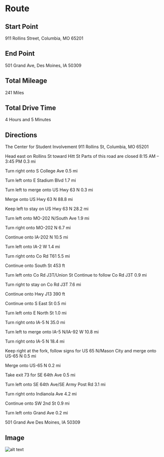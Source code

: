# Route

## Start Point

911 Rollins Street, Columbia, MO 65201

## End Point

501 Grand Ave, Des Moines, IA 50309

## Total Mileage

241 Miles

## Total Drive Time

4 Hours and 5 Minutes

## Directions

The Center for Student Involvement
911 Rollins St, Columbia, MO 65201

Head east on Rollins St toward Hitt St
Parts of this road are closed 8:15 AM – 3:45 PM
0.3 mi

Turn right onto S College Ave
0.5 mi

Turn left onto E Stadium Blvd
1.7 mi

Turn left to merge onto US Hwy 63 N
0.3 mi

Merge onto US Hwy 63 N
88.8 mi

Keep left to stay on US Hwy 63 N
28.2 mi

Turn left onto MO-202 N/South Ave
1.9 mi

Turn right onto MO-202 N
6.7 mi

Continue onto IA-202 N
10.5 mi

Turn left onto IA-2 W
1.4 mi

Turn right onto Co Rd T61
5.5 mi

Continue onto South St
453 ft

Turn left onto Co Rd J3T/Union St
Continue to follow Co Rd J3T
0.9 mi

Turn right to stay on Co Rd J3T
7.6 mi

Continue onto Hwy J13
390 ft

Continue onto S East St
0.5 mi

Turn left onto E North St
1.0 mi

Turn right onto IA-5 N
35.0 mi

Turn left to merge onto IA-5 N/IA-92 W
10.8 mi

Turn right onto IA-5 N
18.4 mi

Keep right at the fork, follow signs for US 65 N/Mason City and merge onto US-65 N
0.5 mi

Merge onto US-65 N
0.2 mi

Take exit 73 for SE 64th Ave
0.5 mi

Turn left onto SE 64th Ave/SE Army Post Rd
3.1 mi

Turn right onto Indianola Ave
4.2 mi

Continue onto SW 2nd St
0.9 mi

Turn left onto Grand Ave
0.2 mi

501 Grand Ave
Des Moines, IA 50309

## Image

![alt text](https://github.com/jonahz5222/Software-Engineering-Plan-A-Trip/blob/feature/route/SoftwareEngineeringRouteImage.png)

